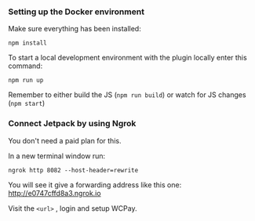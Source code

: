 ### Setting up the Docker environment

Make sure everything has been installed:

`npm install`

To start a local development environment with the plugin locally enter this command:

`npm run up`

Remember to either build the JS (`npm run build`) or watch for JS changes (`npm start`)

### Connect Jetpack by using Ngrok
You don't need a paid plan for this.

In a new terminal window run:

```
ngrok http 8082 --host-header=rewrite
```

You will see it give a forwarding address like this one:
 http://e0747cffd8a3.ngrok.io

Visit the `<url>` , login and setup WCPay.
